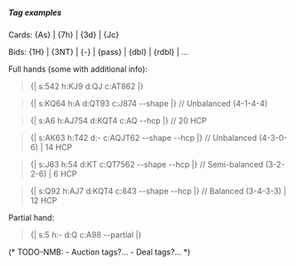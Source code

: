 ##### Tag examples

Cards: {As} | {7h} | {3d} | {Jc}

Bids: {1H} | {3NT} | {-} | {pass} | {dbl} | {rdbl} | ...

Full hands (some with additional info):

> {| s:542 h:KJ9 d:QJ c:AT862 |}

> {| s:KQ64 h:A d:QT93 c:J874 --shape |} // Unbalanced (4-1-4-4)

> {| s:A6 h:AJ754 d:KQT4 c:AQ --hcp |} // 20 HCP

> {| s:AK63 h:T42 d:- c:AQJT62 --shape --hcp |} // Unbalanced (4-3-0-6) | 14 HCP

> {| s:J63 h:54 d:KT c:QT7562 --shape --hcp |} // Semi-balanced (3-2-2-6) | 6 HCP

> {| s:Q92 h:AJ7 d:KQT4 c:843 --shape --hcp |} // Balanced (3-4-3-3) | 12 HCP

Partial hand:

> {| s:5 h:- d:Q c:A98 --partial |}

(* TODO-NMB:
     - Auction tags?...
     - Deal tags?... *)
